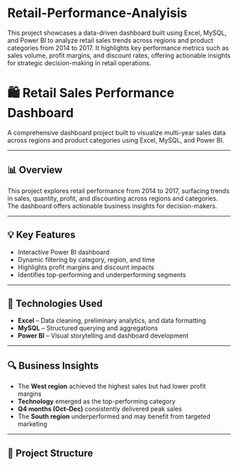 # Retail-Performance-Analyisis
This project showcases a data-driven dashboard built using Excel, MySQL, and Power BI to analyze retail sales trends across regions and product categories from 2014 to 2017. It highlights key performance metrics such as sales volume, profit margins, and discount rates, offering actionable insights for strategic decision-making in retail operations.


# 🛍️ Retail Sales Performance Dashboard

A comprehensive dashboard project built to visualize multi-year sales data across regions and product categories using Excel, MySQL, and Power BI.

---

## 📊 Overview

This project explores retail performance from 2014 to 2017, surfacing trends in sales, quantity, profit, and discounting across regions and categories. The dashboard offers actionable business insights for decision-makers.

---

## 💡 Key Features

- Interactive Power BI dashboard
- Dynamic filtering by category, region, and time
- Highlights profit margins and discount impacts
- Identifies top-performing and underperforming segments

---

## 🚀 Technologies Used

- **Excel** – Data cleaning, preliminary analytics, and data formatting  
- **MySQL** – Structured querying and aggregations  
- **Power BI** – Visual storytelling and dashboard development  

---

## 🔍 Business Insights

- The **West region** achieved the highest sales but had lower profit margins  
- **Technology** emerged as the top-performing category  
- **Q4 months (Oct–Dec)** consistently delivered peak sales  
- The **South region** underperformed and may benefit from targeted marketing  

---

## 📁 Project Structure
